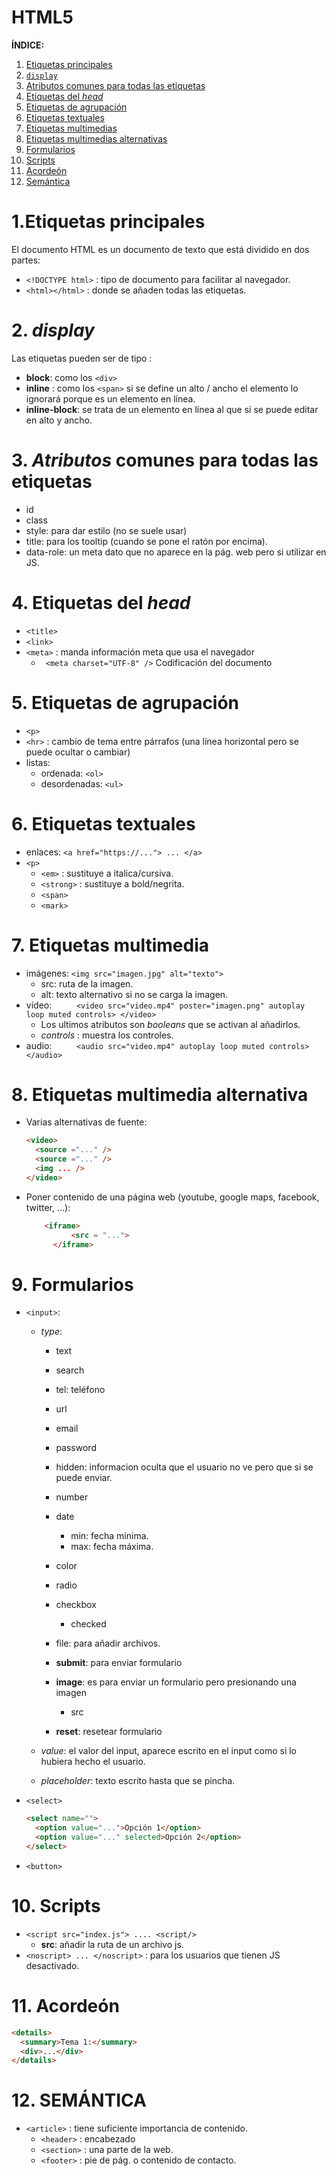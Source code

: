 # HTML5

**ÍNDICE:**

1. [Etiquetas principales](#id1)
2. [`display`](#id2)
3. [Atributos comunes para todas las etiquetas](#id3)
4. [Etiquetas del _head_](#id4)
5. [Etiquetas de agrupación](#id5)
6. [Etiquetas textuales](#id6)
7. [Etiquetas multimedias](#id7)
8. [Etiquetas multimedias alternativas](#id8)
9. [Formularios](#id8)
10. [Scripts](#id10)
11. [Acordeón](#id11)
12. [Semántica](#id12)

# 1.Etiquetas principales<a name="id1"></a>

El documento HTML es un documento de texto que está dividido en dos partes:

- `<!DOCTYPE html>` : tipo de documento para facilitar al navegador.
- `<html></html>` : donde se añaden todas las etiquetas.

# 2. _display_ <a name="id2"></a>

Las etiquetas pueden ser de tipo :

- **block**: como los `<div>`
- **inline** : como los `<span>` si se define un alto / ancho el elemento lo ignorará porque es un elemento en línea.
- **inline-block**: se trata de un elemento en línea al que sí se puede editar en alto y ancho.

# 3. _Atributos_ comunes para todas las etiquetas <a name="id3"></a>

- id
- class
- style: para dar estilo (no se suele usar)
- title: para los tooltip (cuando se pone el ratón por encima).
- data-role: un meta dato que no aparece en la pág. web pero si utilizar en JS.

# 4. Etiquetas del _head_ <a name="id4"></a>

- `<title>`
- `<link>`
- `<meta>` : manda información meta que usa el navegador
  - ` <meta charset="UTF-8" />` Codificación del documento

# 5. Etiquetas de agrupación <a name="id5"></a>

- `<p>`
- `<hr>` : cambio de tema entre párrafos (una línea horizontal pero se puede ocultar o cambiar)
- listas:
  - ordenada: `<ol>`
  - desordenadas: `<ul>`

# 6. Etiquetas textuales <a name="id6"></a>

- enlaces: `<a href="https://..."> ... </a>`
- `<p>`
  - `<em>` : sustituye a italica/cursiva.
  - `<strong>` : sustituye a bold/negrita.
  - `<span>`
  - `<mark>`

# 7. Etiquetas multimedia <a name="id7"></a>

- imágenes: `<img src="imagen.jpg" alt="texto">`
  - src: ruta de la imagen.
  - alt: texto alternativo si no se carga la imagen.
- vídeo: `     <video src="video.mp4"
			poster="imagen.png"
			autoplay loop muted controls>
</video>`
  - Los ultimos atributos son _booleans_ que se activan al añadirlos.
  - _controls_ : muestra los controles.
- audio: `     <audio src="video.mp4"
			autoplay loop muted controls>
</audio>`

# 8. Etiquetas multimedia alternativa <a name="id8"></a>

- Varias alternativas de fuente:
  ```html
  <video>
    <source ="..." />
    <source ="..." />
    <img ... />
  </video>
  ```
- Poner contenido de una página web (youtube, google maps, facebook, twitter, ...):
  ```html
      <iframe>
    		<src = "...">
    	</iframe>
  ```

# 9. Formularios <a name="id9"></a>

- `<input>`:

  - _type_:

    - text
    - search
    - tel: teléfono
    - url
    - email
    - password
    - hidden: informacion oculta que el usuario no ve pero que si se puede enviar.
    - number
    - date
      - min: fecha mínima.
      - max: fecha máxima.
    - color
    - radio
    - checkbox
      - checked
    - file: para añadir archivos.

    - **submit**: para enviar formulario
    - **image**: es para enviar un formulario pero presionando una imagen
      - src
    - **reset**: resetear formulario

  - _value_: el valor del input, aparece escrito en el input como si lo hubiera hecho el usuario.
  - _placeholder_: texto escrito hasta que se pincha.

- `<select>`
  ```html
  <select name="">
    <option value="...">Opción 1</option>
    <option value="..." selected>Opción 2</option>
  </select>
  ```
- `<button>`

# 10. Scripts <a name="id10"></a>

- `<script src="index.js"> .... <script/>`
  - **src**: añadir la ruta de un archivo js.
- `<noscript> ... </noscript>` : para los usuarios que tienen JS desactivado.

# 11. Acordeón <a name="id11"></a>

```html
<details>
  <summary>Tema 1:</summary>
  <div>...</div>
</details>
```

# 12. SEMÁNTICA <a name="id12"></a>

- `<article>` : tiene suficiente importancia de contenido.
  - `<header>` : encabezado
  - `<section>` : una parte de la web.
  - `<footer>` : pie de pág. o contenido de contacto.

